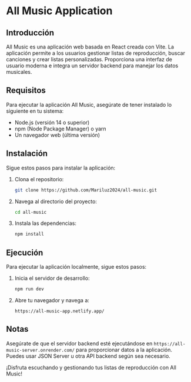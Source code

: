 
# All Music Application

## Introducción
All Music es una aplicación web basada en React creada con Vite. La aplicación permite a los usuarios gestionar listas de reproducción, buscar canciones y crear listas personalizadas. Proporciona una interfaz de usuario moderna e integra un servidor backend para manejar los datos musicales.

## Requisitos
Para ejecutar la aplicación All Music, asegúrate de tener instalado lo siguiente en tu sistema:
- Node.js (versión 14 o superior)
- npm (Node Package Manager) o yarn
- Un navegador web (última versión)

## Instalación
Sigue estos pasos para instalar la aplicación:

1. Clona el repositorio:
   ```bash
   git clone https://github.com/Mariluz2024/all-music.git
   ```
2. Navega al directorio del proyecto:
   ```bash
   cd all-music
   ```
3. Instala las dependencias:
   ```bash
   npm install
   ```

## Ejecución
Para ejecutar la aplicación localmente, sigue estos pasos:

1. Inicia el servidor de desarrollo:
   ```bash
   npm run dev
   ```
2. Abre tu navegador y navega a:
   ```
   https://all-music-app.netlify.app/
   ```

## Notas
Asegúrate de que el servidor backend esté ejecutándose en `https://all-music-server.onrender.com/` para proporcionar datos a la aplicación. Puedes usar JSON Server u otra API backend según sea necesario.

¡Disfruta escuchando y gestionando tus listas de reproducción con All Music!
